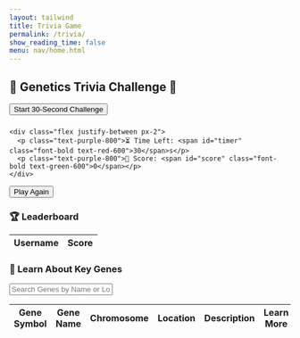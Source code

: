 ```yaml
---
layout: tailwind
title: Trivia Game
permalink: /trivia/
show_reading_time: false
menu: nav/home.html
---
```


<div class="trivia-container space-y-6 p-6 bg-pink-100 rounded-2xl shadow-2xl max-w-2xl mx-auto font-[Comic Sans MS,cursive,sans-serif]">
  <h2 class="text-3xl font-extrabold text-pink-800 text-center">🧬 Genetics Trivia Challenge 🧠</h2>

  <button id="startGameButton"
          class="bg-pink-500 text-white px-6 py-3 rounded-full hover:bg-pink-600 focus:outline-none focus:ring-2 focus:ring-pink-300 shadow-md transition duration-300">
     Start 30‑Second Challenge
  </button>

  <div id="gameContainer" class="hidden space-y-4">
    <h3 id="questionText" class="text-xl font-semibold text-purple-900 text-center"></h3>
    <div id="answersContainer" class="grid grid-cols-2 gap-4"></div>

    <div class="flex justify-between px-2">
      <p class="text-purple-800">⏳ Time Left: <span id="timer" class="font-bold text-red-600">30</span>s</p>
      <p class="text-purple-800">🌟 Score: <span id="score" class="font-bold text-green-600">0</span></p>
    </div>
  </div>

  <button id="playAgainButton"
          class="hidden bg-green-400 text-white px-6 py-3 rounded-full hover:bg-green-500 focus:outline-none focus:ring-2 focus:ring-green-300 shadow-md transition duration-300">
     Play Again
  </button>

  <div id="leaderboardContainer" class="space-y-2 max-h-64 overflow-y-auto bg-white p-4 rounded-xl shadow-inner">
    <h3 class="text-xl font-semibold text-purple-900 text-center">🏆 Leaderboard</h3>
    <table class="w-full table-auto border-collapse">
      <thead>
        <tr class="bg-pink-200">
          <th class="border px-3 py-2 text-purple-900">Username</th>
          <th class="border px-3 py-2 text-purple-900">Score</th>
        </tr>
      </thead>
      <tbody id="leaderboardBody" class="text-purple-800"></tbody>
    </table>
  </div>

  <p id="message" class="text-red-500 text-center pt-2"></p>

  <!-- 🧬 Gene Information Table Section -->
  <div id="geneTableSection" class="mt-10">
    <h3 class="text-xl font-bold text-center text-purple-900 mb-4">🧬 Learn About Key Genes</h3>
    <!-- Search Bar -->
    <div class="mb-4 text-center">
      <input id="geneSearch" type="text" placeholder="Search Genes by Name or Location" class="p-2 border-2 border-gray-300 rounded-lg w-80" oninput="filterGeneTable()">
    </div>
    <div id="geneTableContainer" class="overflow-x-auto bg-white rounded-2xl shadow-inner">
      <table class="min-w-full table-auto text-center border-collapse">
        <thead>
          <tr class="bg-pink-200">
            <th class="border px-3 py-2 text-purple-900">Gene Symbol</th>
            <th class="border px-3 py-2 text-purple-900">Gene Name</th>
            <th class="border px-3 py-2 text-purple-900">Chromosome</th>
            <th class="border px-3 py-2 text-purple-900">Location</th>
            <th class="border px-3 py-2 text-purple-900">Description</th>
            <th class="border px-3 py-2 text-purple-900">Learn More</th>
          </tr>
        </thead>
        <tbody id="geneTableBody" class="text-purple-800">
          <!-- Gene data rows will be dynamically inserted here -->
        </tbody>
      </table>
    </div>
  </div>
</div>

<script type="module">
  import { pythonURI, fetchOptions } from '{{site.baseurl}}/assets/js/api/config.js';

  let currentQuestions = [];

  async function getUserId() {
    const res = await fetch(pythonURI + '/api/id', fetchOptions);
    return (await res.json()).id;
  }

  async function fetchGameQuestions() {
    const res = await fetch(pythonURI + '/api/get_questions', fetchOptions);
    if (!res.ok) throw new Error('Failed to load questions');
    return await res.json();
  }

  async function updateLeaderboard() {
    const topRes = await fetch(pythonURI + '/api/scoreboard/top', fetchOptions);
    const top = await topRes.json();
    const tbody = document.getElementById('leaderboardBody');
    tbody.innerHTML = '';
    top.forEach(e => {
      const row = document.createElement('tr');
      row.innerHTML = `
        <td class="border px-2 py-1">${e.username}</td>
        <td class="border px-2 py-1">${e.score}</td>
      `;
      tbody.appendChild(row);
    });
  }

  function startChallenge(questions) {
    let idx = 0, score = 0;
    const duration = 30;
    let timeLeft = duration, timerId;
    const startBtn = document.getElementById('startGameButton');
    const gameCtn = document.getElementById('gameContainer');
    const qText    = document.getElementById('questionText');
    const ansCtn   = document.getElementById('answersContainer');
    const timerEl  = document.getElementById('timer');
    const scoreEl  = document.getElementById('score');
    const playAgainBtn = document.getElementById('playAgainButton');

    // Reset UI
    scoreEl.textContent = '0';
    timerEl.textContent = duration;
    startBtn.classList.add('hidden');
    playAgainBtn.classList.add('hidden');
    gameCtn.classList.remove('hidden');

    function showQuestion() {
      if (idx >= questions.length) idx = 0;
      const q = questions[idx++];
      qText.textContent = q.question;
      ansCtn.innerHTML = '';

      const opts = [...q.options].sort(() => Math.random() - 0.5);
      opts.forEach(opt => {
        const btn = document.createElement('button');
        btn.className = 'bg-blue-500 text-white p-3 rounded-lg hover:bg-blue-400 focus:outline-none focus:ring-2 focus:ring-blue-300 transition-all';
        btn.textContent = opt;

        btn.addEventListener('click', () => {
          ansCtn.querySelectorAll('button').forEach(b => b.disabled = true);

          if (opt === q.correct_answer) {
            btn.classList.remove('bg-blue-500', 'hover:bg-blue-400');
            btn.classList.add('bg-green-500', 'animate-pulse');
            score++;
            scoreEl.textContent = score;
          } else {
            btn.classList.remove('bg-blue-500', 'hover:bg-blue-400');
            btn.classList.add('bg-red-500', 'animate-pulse');
          }

          setTimeout(() => {
            btn.classList.remove('animate-pulse');
            updateLeaderboard();
            showQuestion();
          }, 800);
        });

        ansCtn.appendChild(btn);
      });
    }

    function tick() {
      timeLeft--;
      timerEl.textContent = timeLeft;
      if (timeLeft <= 0) {
        clearInterval(timerId);
        endChallenge();
      }
    }

    async function endChallenge() {
      ansCtn.querySelectorAll('button').forEach(b => b.disabled = true);
      const userId = await getUserId();
      await fetch(pythonURI + '/api/scoreboard/', {
        ...fetchOptions,
        method: 'POST',
        body: JSON.stringify({ score, userId })
      });
      updateLeaderboard();
      playAgainBtn.classList.remove('hidden');
    }

    showQuestion();
    timerId = setInterval(tick, 1000);
  }

  document.getElementById('startGameButton').addEventListener('click', async () => {
    document.getElementById('message').textContent = '';
    try {
      currentQuestions = await fetchGameQuestions();
      startChallenge(currentQuestions);
    } catch (e) {
      document.getElementById('message').textContent = e.message;
    }
  });

  document.getElementById('playAgainButton').addEventListener('click', async () => {
    document.getElementById('message').textContent = '';
    document.getElementById('playAgainButton').classList.add('hidden');
    try {
      currentQuestions = await fetchGameQuestions();
      startChallenge(currentQuestions);
    } catch (e) {
      document.getElementById('message').textContent = e.message;
    }
  });

  document.addEventListener("DOMContentLoaded", async () => {
    updateLeaderboard();
    const genes = await fetchGeneResources();
    renderGeneTable(genes);
  });

  async function fetchGeneResources() {
    const res = await fetch(pythonURI + '/api/gene_resources', fetchOptions);
    if (!res.ok) throw new Error('Failed to load gene resources');
    return await res.json();
  }

  function renderGeneTable(genes) {
    const tbody = document.getElementById('geneTableBody');
    tbody.innerHTML = '';

    genes.forEach(gene => {
      const row = document.createElement('tr');
      row.innerHTML = `
        <td class="border px-3 py-2 text-purple-900">${gene.symbol}</td>
        <td class="border px-3 py-2 text-purple-900">${gene.name}</td>
        <td class="border px-3 py-2 text-purple-900">${gene.chromosome}</td>
        <td class="border px-3 py-2 text-purple-900">${gene.map_location}</td>
        <td class="border px-3 py-2 text-purple-900">${gene.description}</td>
        <td class="border px-3 py-2 text-purple-900"><a href="${gene.url}" target="_blank" class="text-blue-500 underline">Learn more</a></td>
      `;
      tbody.appendChild(row);
    });
  }

  function filterGeneTable() {
    const query = document.getElementById('geneSearch').value.toLowerCase();
    const rows = document.querySelectorAll('#geneTableBody tr');
    rows.forEach(row => {
      const name = row.cells[1].textContent.toLowerCase();
      const location = row.cells[3].textContent.toLowerCase();
      row.style.display = (name.includes(query) || location.includes(query)) ? '' : 'none';
    });
  }
</script>
